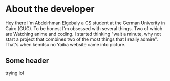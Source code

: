 # About the developer
Hey there I'm Abdelrhman Elgebaly a CS student at the German Univerity in Cairo (GUC). To be honest I'm obsessed with several things. Two of which are Watching anime and coding.
I started thinking "wait a minute, why not start a project that combines two of the most things that I really admire". That's when kemitsu no Yaiba website came into picture.
## Some header
trying lol